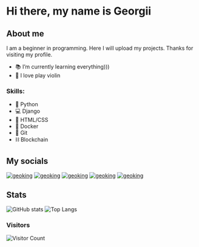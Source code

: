 # Hi there, my name is Georgii

## About me
I am a beginner in programming. Here I will upload my projects.
Thanks for visiting my profile.

- 📚 I’m currently learning everything)))
- 🎻 I love play violin

### Skills: 
* 🐍 Python 
* 💻 Django
* 📄 HTML/CSS
* 🚢 Docker
* 🌳 Git
* ⛓️ Blockchain


## My socials


[![geoking](https://img.icons8.com/color/48/000000/youtube-play.png)][youtube]
[![geoking](https://img.icons8.com/fluency/48/000000/instagram-new.png)][instagram]
[![geoking](https://img.icons8.com/color/48/000000/discord--v2.png)][discord]
[![geoking](https://img.icons8.com/material-outlined/48/000000/github.png)][github]
[![geoking](https://img.icons8.com/office/48/000000/reddit.png)][reddit]

## Stats
![GitHub stats](https://github-readme-stats.vercel.app/api?username=geoking1907&show_icons=true&theme=dark&hide=contribs,prs)
![Top Langs](https://github-readme-stats.vercel.app/api/top-langs/?username=geoking1907&layout=compact&theme=dark)
### Visitors 
![Visitor Count](https://profile-counter.glitch.me/{geoking1907}/count.svg)
<br />


[youtube]: https://www.youtube.com/channel/UCE7qKULV96ZG_ZvI5JRYvUg
[instagram]: https://www.instagram.com/geokingstreams/
[discord]: https://discord.gg/fuQDbudG9W
[github]: https://github.com/geoking1907/
[reddit]: https://www.reddit.com/user/geoking_


